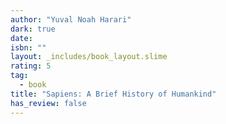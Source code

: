 ```yaml
---
author: "Yuval Noah Harari"
dark: true
date: 
isbn: ""
layout: _includes/book_layout.slime
rating: 5
tag:
  - book
title: "Sapiens: A Brief History of Humankind"
has_review: false
---
```




